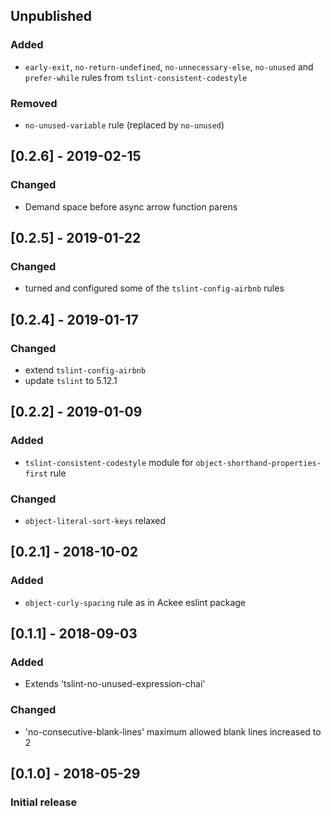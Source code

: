 ## Unpublished

### Added
- `early-exit`, `no-return-undefined`, `no-unnecessary-else`, `no-unused` and `prefer-while` rules from `tslint-consistent-codestyle`

### Removed
- `no-unused-variable` rule (replaced by `no-unused`)

## [0.2.6] - 2019-02-15

### Changed
- Demand space before async arrow function parens 

## [0.2.5] - 2019-01-22

### Changed
- turned and configured some of the `tslint-config-airbnb` rules

## [0.2.4] - 2019-01-17

### Changed
- extend `tslint-config-airbnb`
- update `tslint` to 5.12.1

## [0.2.2] - 2019-01-09

### Added
- `tslint-consistent-codestyle` module for `object-shorthand-properties-first` rule

### Changed
- `object-literal-sort-keys` relaxed

## [0.2.1] - 2018-10-02

### Added
- `object-curly-spacing` rule as in Ackee eslint package

## [0.1.1] - 2018-09-03

### Added
- Extends 'tslint-no-unused-expression-chai'

### Changed
- 'no-consecutive-blank-lines' maximum allowed blank lines increased to 2

## [0.1.0] - 2018-05-29

### Initial release
